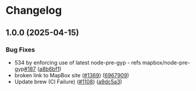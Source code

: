# Changelog

## 1.0.0 (2025-04-15)


### Bug Fixes

* 534 by enforcing use of latest node-pre-gyp - refs mapbox/node-pre-gyp[#187](https://github.com/KarinJS/node-sqlite3/issues/187) ([a8b6bf1](https://github.com/KarinJS/node-sqlite3/commit/a8b6bf1213fd37a00e17a55b68883fc8926249ce))
* broken link to MapBox site ([#1369](https://github.com/KarinJS/node-sqlite3/issues/1369)) ([6967909](https://github.com/KarinJS/node-sqlite3/commit/6967909bb1b0b1e12b71fd38115043eb620ea959))
* Update brew (CI Failure) ([#1108](https://github.com/KarinJS/node-sqlite3/issues/1108)) ([a9dc5a3](https://github.com/KarinJS/node-sqlite3/commit/a9dc5a3cff1db452c24044d31dfa3047fdcc72ac))
